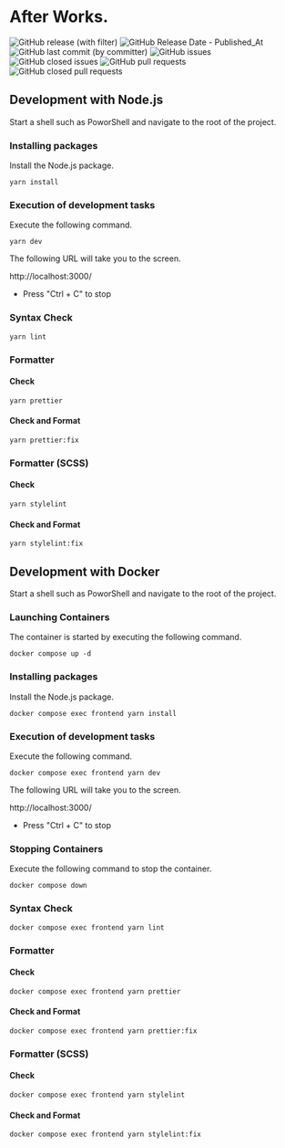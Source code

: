 # After Works.

![GitHub release (with filter)](https://img.shields.io/github/v/release/InumberX/after_works-v006) ![GitHub Release Date - Published_At](https://img.shields.io/github/release-date/InumberX/after_works-v006) ![GitHub last commit (by committer)](https://img.shields.io/github/last-commit/InumberX/after_works-v006) ![GitHub issues](https://img.shields.io/github/issues/InumberX/after_works-v006) ![GitHub closed issues](https://img.shields.io/github/issues-closed/InumberX/after_works-v006) ![GitHub pull requests](https://img.shields.io/github/issues-pr/InumberX/after_works-v006) ![GitHub closed pull requests](https://img.shields.io/github/issues-pr-closed/InumberX/after_works-v006)

## Development with Node.js

Start a shell such as PoworShell and navigate to the root of the project.

### Installing packages

Install the Node.js package.

```shell
yarn install
```

### Execution of development tasks

Execute the following command.

```shell
yarn dev
```

The following URL will take you to the screen.

http://localhost:3000/

- Press "Ctrl + C" to stop

### Syntax Check

```shell
yarn lint
```

### Formatter

#### Check

```shell
yarn prettier
```

#### Check and Format

```shell
yarn prettier:fix
```

### Formatter (SCSS)

#### Check

```shell
yarn stylelint
```

#### Check and Format

```shell
yarn stylelint:fix
```

## Development with Docker

Start a shell such as PoworShell and navigate to the root of the project.

### Launching Containers

The container is started by executing the following command.

```shell
docker compose up -d
```

### Installing packages

Install the Node.js package.

```shell
docker compose exec frontend yarn install
```

### Execution of development tasks

Execute the following command.

```shell
docker compose exec frontend yarn dev
```

The following URL will take you to the screen.

http://localhost:3000/

- Press "Ctrl + C" to stop

### Stopping Containers

Execute the following command to stop the container.

```shell
docker compose down
```

### Syntax Check

```shell
docker compose exec frontend yarn lint
```

### Formatter

#### Check

```shell
docker compose exec frontend yarn prettier
```

#### Check and Format

```shell
docker compose exec frontend yarn prettier:fix
```

### Formatter (SCSS)

#### Check

```shell
docker compose exec frontend yarn stylelint
```

#### Check and Format

```shell
docker compose exec frontend yarn stylelint:fix
```
